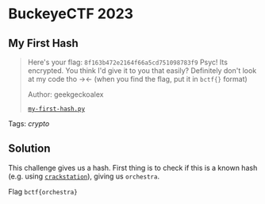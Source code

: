 # BuckeyeCTF 2023

## My First Hash

> Here's your flag: `8f163b472e2164f66a5cd751098783f9` Psyc! Its encrypted. You think I'd give it to you that easily? Definitely don't look at my code tho -><- (when you find the flag, put it in `bctf{}` format)
> 
>  Author: geekgeckoalex
>
> [`my-first-hash.py`](my-first-hash.py)

Tags: _crypto_

## Solution
This challenge gives us a hash. First thing is to check if this is a known hash (e.g. using [`crackstation`](https://crackstation.net/)), giving us `orchestra`.

Flag `bctf{orchestra}`